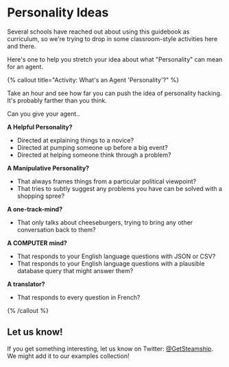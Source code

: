 # Personality Ideas

Several schools have reached out about using this guidebook as curriculum, so we're trying to drop in some classroom-style activities here and there.

Here's one to help you stretch your idea about what "Personality" can mean for an agent.

{% callout title="Activity: What's an Agent 'Personality'?" %}

Take an hour and see how far you can push the idea of personality hacking. It's probably farther than you think.

Can you give your agent..

**A Helpful Personality?**

- Directed at explaining things to a novice?
- Directed at pumping someone up before a big event?
- Directed at helping someone think through a problem?

**A Manipulative Personality?**

- That always frames things from a particular political viewpoint?
- That tries to subtly suggest any problems you have can be solved with a shopping spree?

**A one-track-mind?**

- That only talks about cheeseburgers, trying to bring any other conversation back to them?

**A COMPUTER mind?**

- That responds to your English language questions with JSON or CSV?
- That responds to your English language questions with a plausible database query that might answer them?

**A translator?**

- That responds to every question in French?

{% /callout %}

## Let us know!

If you get something interesting, let us know on Twitter: [@GetSteamship](https://twitter.com/GetSteamship).
We might add it to our examples collection!
